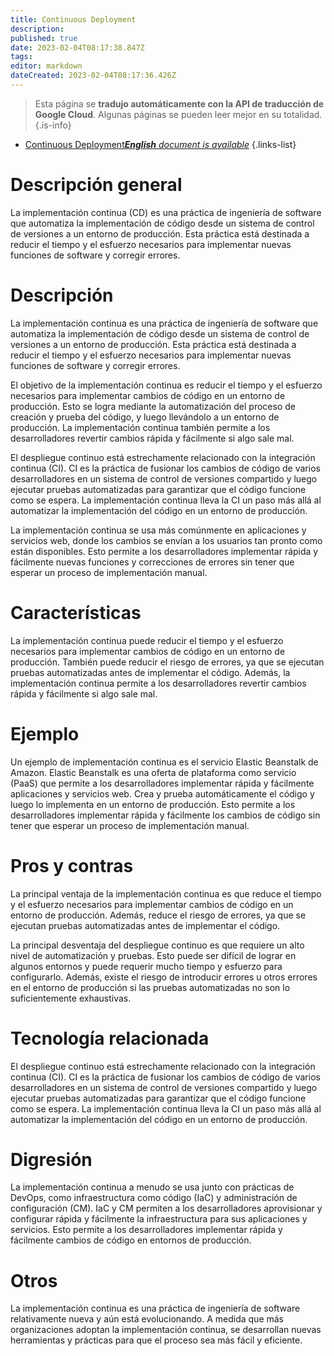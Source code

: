 ```yaml
---
title: Continuous Deployment
description: 
published: true
date: 2023-02-04T08:17:38.847Z
tags: 
editor: markdown
dateCreated: 2023-02-04T08:17:36.426Z
---
```


> Esta página se **tradujo automáticamente con la API de traducción de Google Cloud**.
Algunas páginas se pueden leer mejor en su totalidad.{.is-info}



- [Continuous Deployment***English** document is available*](/en/Knowledge-base/Dictionary/continuous-deployment)
{.links-list}


# Descripción general
La implementación continua (CD) es una práctica de ingeniería de software que automatiza la implementación de código desde un sistema de control de versiones a un entorno de producción. Esta práctica está destinada a reducir el tiempo y el esfuerzo necesarios para implementar nuevas funciones de software y corregir errores.

# Descripción
La implementación continua es una práctica de ingeniería de software que automatiza la implementación de código desde un sistema de control de versiones a un entorno de producción. Esta práctica está destinada a reducir el tiempo y el esfuerzo necesarios para implementar nuevas funciones de software y corregir errores.

El objetivo de la implementación continua es reducir el tiempo y el esfuerzo necesarios para implementar cambios de código en un entorno de producción. Esto se logra mediante la automatización del proceso de creación y prueba del código, y luego llevándolo a un entorno de producción. La implementación continua también permite a los desarrolladores revertir cambios rápida y fácilmente si algo sale mal.

El despliegue continuo está estrechamente relacionado con la integración continua (CI). CI es la práctica de fusionar los cambios de código de varios desarrolladores en un sistema de control de versiones compartido y luego ejecutar pruebas automatizadas para garantizar que el código funcione como se espera. La implementación continua lleva la CI un paso más allá al automatizar la implementación del código en un entorno de producción.

La implementación continua se usa más comúnmente en aplicaciones y servicios web, donde los cambios se envían a los usuarios tan pronto como están disponibles. Esto permite a los desarrolladores implementar rápida y fácilmente nuevas funciones y correcciones de errores sin tener que esperar un proceso de implementación manual.

# Características
La implementación continua puede reducir el tiempo y el esfuerzo necesarios para implementar cambios de código en un entorno de producción. También puede reducir el riesgo de errores, ya que se ejecutan pruebas automatizadas antes de implementar el código. Además, la implementación continua permite a los desarrolladores revertir cambios rápida y fácilmente si algo sale mal.

# Ejemplo
Un ejemplo de implementación continua es el servicio Elastic Beanstalk de Amazon. Elastic Beanstalk es una oferta de plataforma como servicio (PaaS) que permite a los desarrolladores implementar rápida y fácilmente aplicaciones y servicios web. Crea y prueba automáticamente el código y luego lo implementa en un entorno de producción. Esto permite a los desarrolladores implementar rápida y fácilmente los cambios de código sin tener que esperar un proceso de implementación manual.

# Pros y contras
La principal ventaja de la implementación continua es que reduce el tiempo y el esfuerzo necesarios para implementar cambios de código en un entorno de producción. Además, reduce el riesgo de errores, ya que se ejecutan pruebas automatizadas antes de implementar el código.

La principal desventaja del despliegue continuo es que requiere un alto nivel de automatización y pruebas. Esto puede ser difícil de lograr en algunos entornos y puede requerir mucho tiempo y esfuerzo para configurarlo. Además, existe el riesgo de introducir errores u otros errores en el entorno de producción si las pruebas automatizadas no son lo suficientemente exhaustivas.

# Tecnología relacionada
El despliegue continuo está estrechamente relacionado con la integración continua (CI). CI es la práctica de fusionar los cambios de código de varios desarrolladores en un sistema de control de versiones compartido y luego ejecutar pruebas automatizadas para garantizar que el código funcione como se espera. La implementación continua lleva la CI un paso más allá al automatizar la implementación del código en un entorno de producción.

# Digresión
La implementación continua a menudo se usa junto con prácticas de DevOps, como infraestructura como código (IaC) y administración de configuración (CM). IaC y CM permiten a los desarrolladores aprovisionar y configurar rápida y fácilmente la infraestructura para sus aplicaciones y servicios. Esto permite a los desarrolladores implementar rápida y fácilmente cambios de código en entornos de producción.

# Otros
La implementación continua es una práctica de ingeniería de software relativamente nueva y aún está evolucionando. A medida que más organizaciones adoptan la implementación continua, se desarrollan nuevas herramientas y prácticas para que el proceso sea más fácil y eficiente.